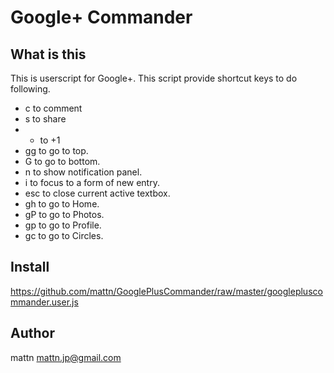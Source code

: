 Google+ Commander
=================

What is this
------------

This is userscript for Google+. This script provide shortcut keys to do following.

* c to comment
* s to share
* + to +1
* gg to go to top.
* G to go to bottom.
* n to show notification panel.
* i to focus to a form of new entry.
* esc to close current active textbox.
* gh to go to Home.
* gP to go to Photos.
* gp to go to Profile.
* gc to go to Circles.

Install
-------

https://github.com/mattn/GooglePlusCommander/raw/master/googlepluscommander.user.js

Author
------

mattn <mattn.jp@gmail.com>

